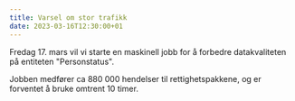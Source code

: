```yaml
---
title: Varsel om stor trafikk 
date: 2023-03-16T12:30:00+01
---
```


Fredag 17. mars vil vi starte en maskinell jobb for å forbedre datakvaliteten på entiteten "Personstatus". 

Jobben medfører ca 880 000 hendelser til rettighetspakkene, og er forventet å bruke omtrent 10 timer. 

 

